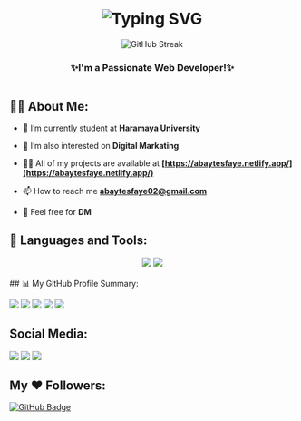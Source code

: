 <div style="display: flex; align-items: center; justify-content: center; margin: 20px; flex-direction: column;">
  <div style="text-align: center;">
    <h1 align="center">
      <img src="https://readme-typing-svg.herokuapp.com/?font=Righteous&size=40&center=true&vCenter=true&width=700&height=100&duration=4000&lines=Hi+There!+👋;+💥+I'm+Abay+Tesfaye!+💥;+✨+Software+Engineering+Student!+🎉;" alt="Typing SVG" />
    </h1>
    <p align="center">
  <img src="https://github-readme-streak-stats.herokuapp.com/?user=AbayTesfaye&theme=radical" alt="GitHub Streak" />
</p>
    <h3 align="center">✨I'm a Passionate Web Developer!✨</h3>
  </div>
</div>



## 🙋‍♂️ About Me:

- 🔭 I’m currently student at **Haramaya University**

- 🌱 I’m also interested on **Digital Markating**

- 👨‍💻 All of my projects are available at **[https://abaytesfaye.netlify.app/](https://abaytesfaye.netlify.app/)**

- 📫 How to reach me **abaytesfaye02@gmail.com**

- 💬 Feel free for **DM**

## 🚀 Languages and Tools:

<div align="center">
    <img src="https://skillicons.dev/icons?i=html,css,scss,bootstrap,tailwind,javascript,typescript,react,nextjs,nodejs,express,php,laravel,figma" />
    <img src="https://skillicons.dev/icons?i=python,java,firebase,mongodb,mysql,flask,vscode,github,git,gitlab,photoshop" /><br>
</div>
<br/>
## 📊 My GitHub Profile Summary:

![](http://github-profile-summary-cards.vercel.app/api/cards/profile-details?username=AbayTesfaye&theme=dracula)
![](http://github-profile-summary-cards.vercel.app/api/cards/repos-per-language?username=AbayTesfaye&theme=dracula)
![](http://github-profile-summary-cards.vercel.app/api/cards/most-commit-language?username=AbayTesfaye&theme=dracula)
![](http://github-profile-summary-cards.vercel.app/api/cards/stats?username=AbayTesfaye&theme=dracula)
![](http://github-profile-summary-cards.vercel.app/api/cards/productive-time?username=AbayTesfaye&theme=dracula&utcOffset=8)

## Social Media:

<p align="left">

<a href = "https://www.linkedin.com/in/abay-tesfaye-251742310/"><img src="https://img.icons8.com/fluent/48/000000/linkedin.png"/></a>
<a href = "https://x.com/Eey_ban?s=09"><img src="https://img.icons8.com/fluent/48/000000/twitter.png"/></a>
<a href = "https://www.instagram.com/eeyban2/profilecard/?igsh=eDZiZnplNDYzaG0x"><img src="https://img.icons8.com/fluent/48/000000/instagram-new.png"/></a>

</p>

## My ❤ Followers:
<a href="https://github.com/AbayTesfaye?tab=followers"><img src="https://img.shields.io/github/followers/AbayTesfaye?label=Followers&style=social" alt="GitHub Badge"></a>
